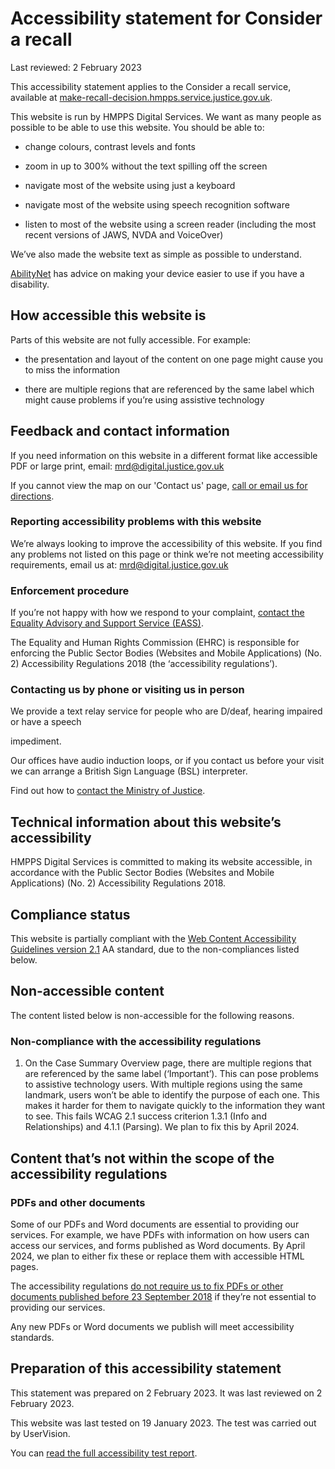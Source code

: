 # Accessibility statement for Consider a recall

Last reviewed: 2 February 2023

This accessibility statement applies to the Consider a recall service, available at [make-recall-decision.hmpps.service.justice.gov.uk](http://make-recall-decision.hmpps.service.justice.gov.uk/).

This website is run by HMPPS Digital Services. We want as many people as possible to be able to use this website. You should be able to:

- change colours, contrast levels and fonts

- zoom in up to 300% without the text spilling off the screen

- navigate most of the website using just a keyboard

- navigate most of the website using speech recognition software

- listen to most of the website using a screen reader (including the most recent versions of JAWS, NVDA and VoiceOver)

We’ve also made the website text as simple as possible to understand.

[AbilityNet](https://mcmw.abilitynet.org.uk/) has advice on making your device easier to use if you have a disability.

## How accessible this website is

Parts of this website are not fully accessible. For example:

- the presentation and layout of the content on one page might cause you to miss the information

- there are multiple regions that are referenced by the same label which might cause problems if you’re using assistive technology

## Feedback and contact information

If you need information on this website in a different format like accessible PDF or large print, email: [mrd@digital.justice.gov.uk](mailto:mrd@digital.justice.gov.uk)

If you cannot view the map on our 'Contact us' page, [call or email us for directions](https://www.gov.uk/government/organisations/ministry-of-justice).

### Reporting accessibility problems with this website

We’re always looking to improve the accessibility of this website. If you find any problems not listed on this page or think we’re not meeting accessibility requirements, email us at: [mrd@digital.justice.gov.uk](mailto:mrd@digital.justice.gov.uk)

### Enforcement procedure

If you’re not happy with how we respond to your complaint, [contact the Equality Advisory and Support Service (EASS)](https://www.equalityadvisoryservice.com/).

The Equality and Human Rights Commission (EHRC) is responsible for enforcing the Public Sector Bodies (Websites and Mobile Applications) (No. 2) Accessibility Regulations 2018 (the ‘accessibility regulations’).

### Contacting us by phone or visiting us in person

We provide a text relay service for people who are D/deaf, hearing impaired or have a speech

impediment.

Our offices have audio induction loops, or if you contact us before your visit we can arrange a British Sign Language (BSL) interpreter.

Find out how to [contact the Ministry of Justice](https://www.gov.uk/government/organisations/ministry-of-justice).

## Technical information about this website’s accessibility

HMPPS Digital Services is committed to making its website accessible, in accordance with the Public Sector Bodies (Websites and Mobile Applications) (No. 2) Accessibility Regulations 2018.

## Compliance status

This website is partially compliant with the [Web Content Accessibility Guidelines version 2.1](https://www.w3.org/TR/WCAG21/) AA standard, due to the non-compliances listed below.

## Non-accessible content

The content listed below is non-accessible for the following reasons.

### Non-compliance with the accessibility regulations

1. On the Case Summary Overview page, there are multiple regions that are referenced by the same label (‘Important’). This can pose problems to assistive technology users. With multiple regions using the same landmark, users won’t be able to identify the purpose of each one. This makes it harder for them to navigate quickly to the information they want to see. This fails WCAG 2.1 success criterion 1.3.1 (Info and Relationships) and 4.1.1 (Parsing). We plan to fix this by April 2024.

## Content that’s not within the scope of the accessibility regulations

### PDFs and other documents

Some of our PDFs and Word documents are essential to providing our services. For example, we have PDFs with information on how users can access our services, and forms published as Word documents. By April 2024, we plan to either fix these or replace them with accessible HTML pages.

The accessibility regulations [do not require us to fix PDFs or other documents published before 23 September 2018](http://www.legislation.gov.uk/uksi/2018/952/regulation/4/made) if they’re not essential to providing our services.

Any new PDFs or Word documents we publish will meet accessibility standards.

## Preparation of this accessibility statement

This statement was prepared on 2 February 2023. It was last reviewed on 2 February 2023.

This website was last tested on 19 January 2023. The test was carried out by UserVision.

You can [read the full accessibility test report](https://uv2854-moj-making-recall-decisions.uservisionaccessibility.co.uk/index.html).